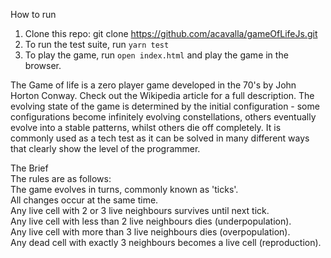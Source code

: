 How to run
1) Clone this repo: git clone https://github.com/acavalla/gameOfLifeJs.git
2) To run the test suite, run `yarn test`
3) To play the game, run `open index.html` and play the game in the browser.


The Game of life is a zero player game developed in the 70's by John Horton Conway. Check out the Wikipedia article for a full description. The evolving state of the game is determined by the initial configuration - some configurations become infinitely evolving constellations, others eventually evolve into a stable patterns, whilst others die off completely. It is commonly used as a tech test as it can be solved in many different ways that clearly show the level of the programmer.

The Brief</br>
The rules are as follows:</br>
The game evolves in turns, commonly known as 'ticks'.</br>
All changes occur at the same time.</br>
Any live cell with 2 or 3 live neighbours survives until next tick.</br>
Any live cell with less than 2 live neighbours dies (underpopulation).</br>
Any live cell with more than 3 live neighbours dies (overpopulation).</br>
Any dead cell with exactly 3 neighbours becomes a live cell (reproduction).</br>
